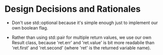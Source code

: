 # Design Decisions and Rationales

- Don't use std::optional because it's simple enough just to implement our own boolean flag.

- Rather than using std::pair for multiple return values, we use our own Result class,
  because 'ret.err' and 'ret.value' is bit more readabile than 'ret.first' and 'ret.second'
  (where 'ret' is the returned variable name).
